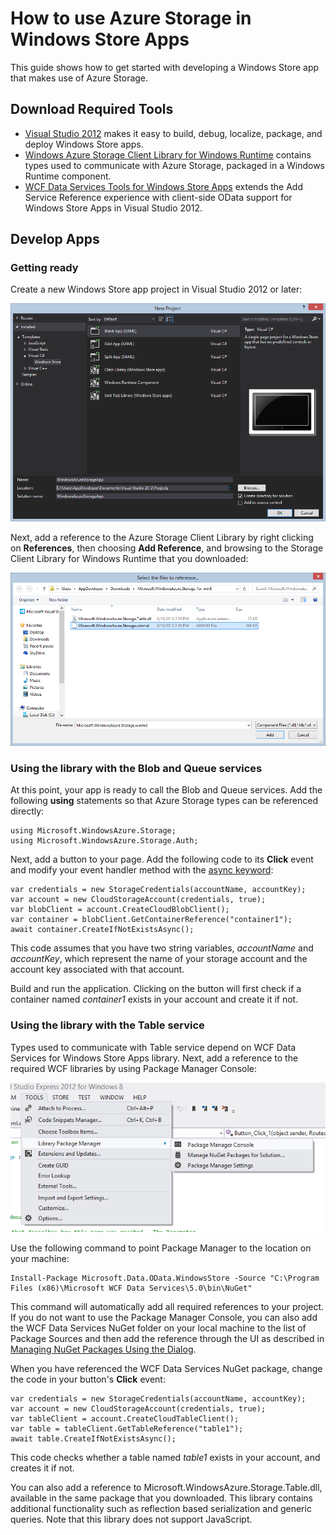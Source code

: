 <properties linkid="manage-services-storage-using-storage-with-windows-store-apps" urlDisplayName="Azure Storage in Windows Store apps" pageTitle="Use Azure storage in Windows Store Apps | Azure" metaKeywords="" description="Learn how to use Azure blobs, queues, and tables to store data for a Windows Store app." metaCanonical="" services="storage" documentationCenter="" title="How to use Azure Storage in Windows Store Apps" solutions="" authors="tamram" manager="mbaldwin" editor="cgronlun" />






# How to use Azure Storage in Windows Store Apps

This guide shows how to get started with developing a Windows Store app that makes use of Azure Storage.

## Download Required Tools ##

- [Visual Studio 2012](http://msdn.microsoft.com/zh-cn/library/windows/apps/br211384) makes it easy to build, debug, localize, package, and deploy Windows Store apps.
- [Windows Azure Storage Client Library for Windows Runtime](http://blogs.msdn.com/b/windowsazurestorage/archive/2012/11/05/windows-azure-storage-client-library-for-windows-runtime.aspx) contains types used to communicate with Azure Storage, packaged in a Windows Runtime component.
- [WCF Data Services Tools for Windows Store Apps](http://www.microsoft.com/en-us/download/details.aspx?id=30714) extends the Add Service Reference experience with client-side OData support for Windows Store Apps in Visual Studio 2012.

## Develop Apps ##

<h3>Getting ready</h3>

Create a new Windows Store app project in Visual Studio 2012 or later:

![store-apps-storage-vs-project][store-apps-storage-vs-project]

Next, add a reference to the Azure Storage Client Library by right clicking on **References**, then choosing **Add Reference**, and browsing to the Storage Client Library for Windows Runtime that you downloaded:

![store-apps-storage-choose-library][store-apps-storage-choose-library]

<h3>Using the library with the Blob and Queue services</h3>

At this point, your app is ready to call the Blob and Queue services. Add the following **using** statements so that Azure Storage types can be referenced directly:

    using Microsoft.WindowsAzure.Storage;
    using Microsoft.WindowsAzure.Storage.Auth;
    
Next, add a button to your page. Add the following code to its **Click** event and modify your event handler method with the [async keyword](http://msdn.microsoft.com/en-US/library/vstudio/hh156513.aspx):
    
    var credentials = new StorageCredentials(accountName, accountKey);
    var account = new CloudStorageAccount(credentials, true);
    var blobClient = account.CreateCloudBlobClient();
    var container = blobClient.GetContainerReference("container1");
    await container.CreateIfNotExistsAsync();
    
This code assumes that you have two string variables, *accountName* and *accountKey*, which represent the name of your storage account and the account key associated with that account.

Build and run the application. Clicking on the button will first check if a container named *container1* exists in your account and create it if not.

<h3>Using the library with the Table service</h3>

Types used to communicate with Table service depend on WCF Data Services for Windows Store Apps library. Next, add a reference to the required WCF libraries by using Package Manager Console:

![store-apps-storage-package-manager][store-apps-storage-package-manager]

Use the following command to point Package Manager to the location on your machine:
    
    Install-Package Microsoft.Data.OData.WindowsStore -Source "C:\Program Files (x86)\Microsoft WCF Data Services\5.0\bin\NuGet"

This command will automatically add all required references to your project. If you do not want to use the Package Manager Console, you can also add the WCF Data Services NuGet folder on your local machine to the list of Package Sources and then add the reference through the UI as described in [Managing NuGet Packages Using the Dialog](http://docs.nuget.org/docs/start-here/Managing-NuGet-Packages-Using-The-Dialog).

When you have referenced the WCF Data Services NuGet package, change the code in your button's **Click** event:
    
    var credentials = new StorageCredentials(accountName, accountKey);
    var account = new CloudStorageAccount(credentials, true);
    var tableClient = account.CreateCloudTableClient();
    var table = tableClient.GetTableReference("table1");
    await table.CreateIfNotExistsAsync();
    
This code checks whether a table named *table1* exists in your account, and creates it if not.

You can also add a reference to Microsoft.WindowsAzure.Storage.Table.dll, available in the same package that you downloaded. This library contains additional functionality such as reflection based serialization and generic queries. Note that this library does not support JavaScript.



[store-apps-storage-vs-project]: ./media/storage-use-store-apps/store-apps-storage-vs-project.png
[store-apps-storage-choose-library]: ./media/storage-use-store-apps/store-apps-storage-choose-library.png
[store-apps-storage-package-manager]: ./media/storage-use-store-apps/store-apps-storage-package-manager.png
